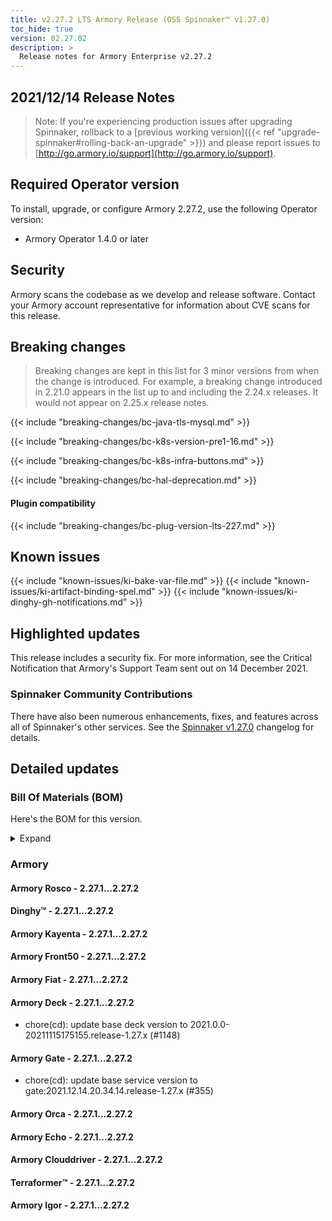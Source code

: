 ```yaml
---
title: v2.27.2 LTS Armory Release (OSS Spinnaker™ v1.27.0)
toc_hide: true
version: 02.27.02
description: >
  Release notes for Armory Enterprise v2.27.2 
---
```


## 2021/12/14 Release Notes

> Note: If you're experiencing production issues after upgrading Spinnaker, rollback to a [previous working version]({{< ref "upgrade-spinnaker#rolling-back-an-upgrade" >}}) and please report issues to [http://go.armory.io/support](http://go.armory.io/support).

## Required Operator version

To install, upgrade, or configure Armory 2.27.2, use the following Operator version:

* Armory Operator 1.4.0 or later

## Security

Armory scans the codebase as we develop and release software. Contact your Armory account representative for information about CVE scans for this release.

## Breaking changes
<!-- Copy/paste from the previous version if there are recent ones. We can drop breaking changes after 3 minor versions. Add new ones from OSS and Armory. -->
> Breaking changes are kept in this list for 3 minor versions from when the change is introduced. For example, a breaking change introduced in 2.21.0 appears in the list up to and including the 2.24.x releases. It would not appear on 2.25.x release notes.

{{< include "breaking-changes/bc-java-tls-mysql.md" >}}

{{< include "breaking-changes/bc-k8s-version-pre1-16.md" >}}

{{< include "breaking-changes/bc-k8s-infra-buttons.md" >}}

{{< include "breaking-changes/bc-hal-deprecation.md" >}}

#### Plugin compatibility

{{< include "breaking-changes/bc-plug-version-lts-227.md" >}}


## Known issues
<!-- Copy/paste known issues from the previous version if they're not fixed. Add new ones from OSS and Armory. If there aren't any issues, state that so readers don't think we forgot to fill out this section. -->

{{< include "known-issues/ki-bake-var-file.md" >}}
{{< include "known-issues/ki-artifact-binding-spel.md" >}}
{{< include "known-issues/ki-dinghy-gh-notifications.md" >}}


## Highlighted updates

This release includes a security fix. For more information, see the Critical Notification that Armory's Support Team sent out on 14 December 2021.


###  Spinnaker Community Contributions

There have also been numerous enhancements, fixes, and features across all of Spinnaker's other services. See the
[Spinnaker v1.27.0](https://www.spinnaker.io/changelogs/1.27.0-changelog/) changelog for details.

## Detailed updates

### Bill Of Materials (BOM)

Here's the BOM for this version.
<details><summary>Expand</summary>
<pre class="highlight">
<code>version: 2.27.2
timestamp: "2021-12-14 23:38:36"
services:
    clouddriver:
        commit: a9bd461d8e5e862925b4c04f77774da97e2ecd73
        version: 2.27.2
    deck:
        commit: d2a44f00f618e01853ef7890abe1ed6d2ce62c2e
        version: 2.27.2
    dinghy:
        commit: 71f2ed003fe6b75d8e4f43e800725f2ff3a8a1fe
        version: 2.27.2
    echo:
        commit: 5ec4a67ff921c2bdefc776dda03a0780ff853bcf
        version: 2.27.2
    fiat:
        commit: f23a1b97346816afc4e8e85dfc3ac137282af64a
        version: 2.27.2
    front50:
        commit: f6339ea78bf6edc39250289b1a9e5545d53bc94f
        version: 2.27.2
    gate:
        commit: 10936c03e0722b42a8d632f7869e4c1ad29610a6
        version: 2.27.2
    igor:
        commit: 9f4db42f060f6fb45aad4c038525d71528a2f9f5
        version: 2.27.2
    kayenta:
        commit: 1cdf69a42c359a1f12077b6b1cba5606ac3e5daf
        version: 2.27.2
    monitoring-daemon:
        version: 2.26.0
    monitoring-third-party:
        version: 2.26.0
    orca:
        commit: 522655a252c5a1a97f7745fe622ba06bccb99a8c
        version: 2.27.2
    rosco:
        commit: ac6fe57054e435c6058911c4caa177cba5fa64b3
        version: 2.27.2
    terraformer:
        commit: 5e69c32279c6516047eaf6de261d3632095677aa
        version: 2.27.2
dependencies:
    redis:
        version: 2:2.8.4-2
artifactSources:
    dockerRegistry: docker.io/armory
</code>
</pre>
</details>

### Armory


#### Armory Rosco - 2.27.1...2.27.2


#### Dinghy™ - 2.27.1...2.27.2


#### Armory Kayenta - 2.27.1...2.27.2


#### Armory Front50 - 2.27.1...2.27.2


#### Armory Fiat - 2.27.1...2.27.2


#### Armory Deck - 2.27.1...2.27.2

  - chore(cd): update base deck version to 2021.0.0-20211115175155.release-1.27.x (#1148)

#### Armory Gate - 2.27.1...2.27.2

  - chore(cd): update base service version to gate:2021.12.14.20.34.14.release-1.27.x (#355)

#### Armory Orca - 2.27.1...2.27.2


#### Armory Echo - 2.27.1...2.27.2


#### Armory Clouddriver - 2.27.1...2.27.2


#### Terraformer™ - 2.27.1...2.27.2


#### Armory Igor - 2.27.1...2.27.2


